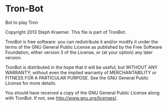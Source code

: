Tron-Bot
========

Bot to play Tron

Copyright 2013 Steph Kraemer.
This file is part of TronBot.

TronBot is free software: you can redistribute it and/or modify
it under the terms of the GNU General Public License as published by
the Free Software Foundation, either version 3 of the License, or
(at your option) any later version.

TronBot is distributed in the hope that it will be useful,
but WITHOUT ANY WARRANTY; without even the implied warranty of
MERCHANTABILITY or FITNESS FOR A PARTICULAR PURPOSE.  See the
GNU General Public License for more details.

You should have received a copy of the GNU General Public License
along with TronBot.  If not, see <http://www.gnu.org/licenses/>.